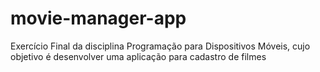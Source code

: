 # movie-manager-app
Exercício Final da disciplina Programação para Dispositivos Móveis, cujo objetivo é desenvolver uma aplicação para cadastro de filmes

